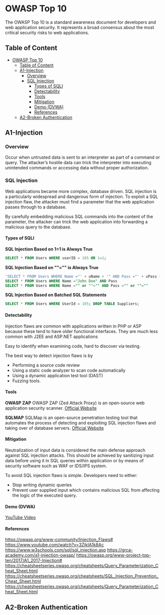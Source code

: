 # OWASP Top 10 

The OWASP Top 10 is a standard awareness document for developers and web application security. It represents a broad consensus about the most critical security risks to web applications.

## Table of Content

- [OWASP Top 10](#owasp-top-10)
  - [Table of Content](#table-of-content)
  - [A1-Injection](#a1-injection)
    - [Overview](#overview)
    - [SQL Injection](#sql-injection)
      - [Types of SQLI](#types-of-sqli)
      - [Detectability](#detectability)
      - [Tools](#tools)
      - [Mitigation](#mitigation)
      - [Demo (DVWA)](#demo-dvwa)
      - [References](#references)
  - [A2-Broken Authentication](#a2-broken-authentication)

## A1-Injection

### Overview
Occur when untrusted data is sent to an interpreter as part of a command or query.
The attacker’s hostile data can trick the interpreter into executing unintended commands or accessing data without proper authorization.

### SQL Injection
Web applications became more complex, database driven.
SQL injection is a particularly widespread and dangerous form of injection.
To exploit a SQL injection flaw, the attacker must find a parameter that the web application passes through to a database.

By carefully embedding malicious SQL commands into the content of the parameter, the attacker can trick the web application into forwarding a malicious query to the database.
#### Types of SQLI

**SQL Injection Based on 1=1 is Always True**
```SQL
SELECT * FROM Users WHERE userID = 105 OR 1=1;
```

**SQL Injection Based on ""="" is Always True**
```SQL
'SELECT * FROM Users WHERE Name ="' + uName + '" AND Pass ="' + uPass + '"'
SELECT * FROM Users WHERE Name ="John Doe" AND Pass 
SELECT * FROM Users WHERE Name ="" or ""="" AND Pass ="" or ""=""
```

**SQL Injection Based on Batched SQL Statements**
```SQL
SELECT * FROM Users WHERE UserId = 105; DROP TABLE Suppliers;
```



#### Detectability
Injection flaws are common with applications written in PHP or ASP because these tend to have older functional interfaces. They are much less common with J2EE and ASP.NET applications  

Easy to identify when examining code, hard to discover via testing.

The best way to detect injection flaws is by 
- Performing a source code review 
- Using a static code analyzer to scan code automatically
- Using a dynamic application test tool (DAST)
- Fuzzing tools.

#### Tools

**OWASP ZAP**
OWASP ZAP (Zed Attack Proxy) is an open-source web application security scanner.
[Official Website](https://www.zaproxy.org/)

**SQLMAP**
SQLMap is an open-source penetration testing tool that automates the process of detecting and exploiting SQL injection flaws and taking over of database servers.
[Official Website](https://sqlmap.org/)

#### Mitigation

Neutralization of input data is considered the main defense approach against SQL injection attacks. This should be achieved by sanitizing input data before using it in SQL queries within application or by means of security software such as WAF or IDS/IPS system.

To avoid SQL injection flaws is simple. Developers need to either:

- Stop writing dynamic queries
- Prevent user supplied input which contains malicious SQL from affecting the logic of the executed query.

#### Demo (DVWA)
[YouTube Video](https://youtu.be/NOGj_Nvv5Fg)

#### References

https://owasp.org/www-community/Injection_Flaws#
https://www.youtube.com/watch?v=3ZjkIA1k8Ac
https://www.w3schools.com/sql/sql_injection.asp
https://grca-academy.com/a1-injection-owsap/
https://owasp.org/www-project-top-ten/2017/A1_2017-Injection#
https://cheatsheetseries.owasp.org/cheatsheets/Query_Parameterization_Cheat_Sheet.html
https://cheatsheetseries.owasp.org/cheatsheets/SQL_Injection_Prevention_Cheat_Sheet.html
https://cheatsheetseries.owasp.org/cheatsheets/Query_Parameterization_Cheat_Sheet.html

## A2-Broken Authentication
